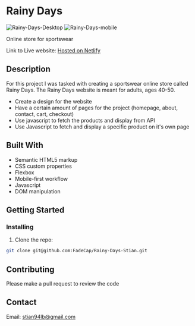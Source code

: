 # Rainy Days

![Rainy-Days-Desktop](https://github.com/FadeCap/Rainy-Days-Stian/assets/116163360/7e377931-7896-460c-8e1d-fcc439ce335f)
![Rainy-Days-mobile](https://github.com/FadeCap/Rainy-Days-Stian/assets/116163360/cdf9f8e4-4375-4323-b120-97ffbfcfb1ed)

Online store for sportswear 

Link to Live website: [Hosted on Netlify](https://rainy-days-stian.netlify.app/)

## Description

For this project I was tasked with creating a sportswear online store called Rainy Days. 
The Rainy Days website is meant for adults, ages 40-50. 

- Create a design for the website
- Have a certain amount of pages for the project (homepage, about, contact, cart, checkout)
- Use javascript to fetch the products and display from API
- Use Javascript to fetch and display a specific product on it's own page

## Built With

- Semantic HTML5 markup
- CSS custom properties
- Flexbox
- Mobile-first workflow
- Javascript
- DOM manipulation


## Getting Started

### Installing


1. Clone the repo:

```bash
git clone git@github.com:FadeCap/Rainy-Days-Stian.git
```


## Contributing

Please make a pull request to review the code 

## Contact

Email: stian94lb@gmail.com
